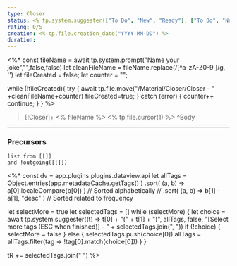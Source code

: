 ```yaml
---
type: Closer
status: <% tp.system.suggester(["To Do", "New", "Ready"], ["To Do", "New", "Ready"],false,"Status") %>
rating: 0/5
creation: <% tp.file.creation_date("YYYY-MM-DD") %> 
duration:
---
```

<%*
const fileName = await tp.system.prompt("Name your joke","",false,false)
let cleanFileName = fileName.replace(/[^a-zA-Z0-9 ]/g, '')
let fileCreated = false;
let counter = "";

while (!fileCreated){
try {
	await tp.file.move("/Material/Closer/Closer - " +cleanFileName+counter)
	fileCreated=true;
} catch (error) {
	counter++
	continue;
	}
}
%>
>[!Closer]+ <% fileName %>
><% tp.file.cursor(1) %>
>^Body


-----
### Precursors
```dataview 
list from [[]]
and !outgoing([[]])
```


<%*
const dv = app.plugins.plugins.dataview.api
let allTags = Object.entries(app.metadataCache.getTags() )
   .sort( (a, b) => a[0].localeCompare(b[0]) ) // Sorted alphabetically
   // .sort( (a, b) => b[1] - a[1], "desc" ) // Sorted related to frequency

let selectMore = true
let selectedTags = []
while (selectMore) {
  let choice = await tp.system.suggester((t) => t[0] + "(" + t[1] + ")", allTags, false, "[Select more tags (ESC when finished)] - " + selectedTags.join(", "))
  if (!choice) {
    selectMore = false
  } else {
    selectedTags.push(choice[0])
    allTags = allTags.filter(tag => !tag[0].match(choice[0]))
  }
}

tR += selectedTags.join(" ") 
%>